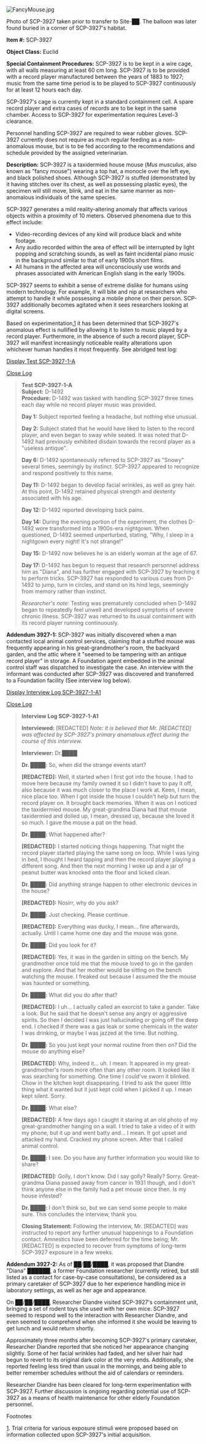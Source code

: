 ![FancyMouse.jpg](http://scp-wiki.wdfiles.com/local--files/scp-3927/FancyMouse.jpg)

Photo of SCP-3927 taken prior to transfer to Site-██. The balloon was later found buried in a corner of SCP-3927's habitat.

**Item #:** SCP-3927

**Object Class:** Euclid

**Special Containment Procedures:** SCP-3927 is to be kept in a wire cage, with all walls measuring at least 60 cm long. SCP-3927 is to be provided with a record player manufactured between the years of 1883 to 1927; music from the same time period is to be played to SCP-3927 continuously for at least 12 hours each day.

SCP-3927's cage is currently kept in a standard containment cell. A spare record player and extra cases of records are to be kept in the same chamber. Access to SCP-3927 for experimentation requires Level-3 clearance.

Personnel handling SCP-3927 are required to wear rubber gloves. SCP-3927 currently does not require as much regular feeding as a non-anomalous mouse, but is to be fed according to the recommendations and schedule provided by the assigned veterinarian.

**Description:** SCP-3927 is a taxidermied house mouse (_Mus musculus_, also known as "fancy mouse") wearing a top hat, a monocle over the left eye, and black polished shoes. Although SCP-3927 is stuffed (demonstrated by it having stitches over its chest, as well as possessing plastic eyes), the specimen will still move, blink, and eat in the same manner as non-anomalous individuals of the same species.

SCP-3927 generates a mild reality-altering anomaly that affects various objects within a proximity of 10 meters. Observed phenomena due to this effect include:

*   Video-recording devices of any kind will produce black and white footage.
*   Any audio recorded within the area of effect will be interrupted by light popping and scratching sounds, as well as faint incidental piano music in the background similar to that of early 1900s short films.
*   All humans in the affected area will unconsciously use words and phrases associated with American English slang in the early 1900s.

SCP-3927 seems to exhibit a sense of extreme dislike for humans using modern technology. For example, it will bite and nip at researchers who attempt to handle it while possessing a mobile phone on their person. SCP-3927 additionally becomes agitated when it sees researchers looking at digital screens.

Based on experimentation,[1](javascript:;) it has been determined that SCP-3927's anomalous effect is nullified by allowing it to listen to music played by a record player. Furthermore, in the absence of such a record player, SCP-3927 will manifest increasingly noticeable reality alterations upon whichever human handles it most frequently. See abridged test log:

[Display Test SCP-3927-1-A](javascript:;)

[Close Log](javascript:;)

> **Test SCP-3927-1-A**  
> **Subject:** D-1492  
> **Procedure:** D-1492 was tasked with handling SCP-3927 three times each day while no record player music was provided.
> 
> **Day 1:** Subject reported feeling a headache, but nothing else unusual.
> 
> **Day 2:** Subject stated that he would have liked to listen to the record player, and even began to sway while seated. It was noted that D-1492 had previously exhibited disdain towards the record player as a "useless antique".
> 
> **Day 6:** D-1492 spontaneously referred to SCP-3927 as "Snowy" several times, seemingly by instinct. SCP-3927 appeared to recognize and respond positively to this name.
> 
> **Day 11:** D-1492 began to develop facial wrinkles, as well as grey hair. At this point, D-1492 retained physical strength and dexterity associated with his age.
> 
> **Day 12:** D-1492 reported developing back pains.
> 
> **Day 14:** During the evening portion of the experiment, the clothes D-1492 wore transformed into a 1900s-era nightgown. When questioned, D-1492 seemed unperturbed, stating, "Why, I sleep in a nightgown every night! It's not strange!"
> 
> **Day 15:** D-1492 now believes he is an elderly woman at the age of 67.
> 
> **Day 17:** D-1492 has begun to request that research personnel address him as "Diana", and has further engaged with SCP-3927 by teaching it to perform tricks. SCP-3927 has responded to various cues from D-1492 to jump, turn in circles, and stand on its hind legs, seemingly from memory rather than instinct.
> 
> _Researcher's note:_ Testing was prematurely concluded when D-1492 began to repeatedly feel unwell and developed symptoms of severe chronic illness. SCP-3927 was returned to its usual containment with its record player running continuously.

**Addendum 3927-1:** SCP-3927 was initially discovered when a man contacted local animal control services, claiming that a stuffed mouse was frequently appearing in his great-grandmother's room, the backyard garden, and the attic where it "seemed to be tampering with an antique record player" in storage. A Foundation agent embedded in the animal control staff was dispatched to investigate the case. An interview with the informant was conducted after SCP-3927 was discovered and transferred to a Foundation facility (See interview log below).

[Display Interview Log SCP-3927-1-A1](javascript:;)

[Close Log](javascript:;)

> **Interview Log SCP-3927-1-A1**
> 
> **Interviewed:** \[REDACTED\] _Note: it is believed that Mr. \[REDACTED\] was affected by SCP-3927's primary anomalous effect during the course of this interview._
> 
> **Interviewer:** Dr.████
> 
> **<Begin Log>**
> 
> **Dr. ████:** So, when did the strange events start?
> 
> **\[REDACTED\]:** Well, it started when I first got into the house. I had to move here because my family owned it so I didn't have to pay it off, also because it was much closer to the place I work at. Keen, I mean, nice place too. When I got inside the house I couldn't help but turn the record player on. It brought back memories. When it was on I noticed the taxidermied mouse. My great-grandma Diana had that mouse taxidermied and dolled up, I mean, dressed up, because she loved it so much. I gave the mouse a pat on the head.
> 
> **Dr. ████:** What happened after?
> 
> **\[REDACTED\]:** I started noticing things happening. That night the record player started playing the same song on loop. While I was lying in bed, I thought I heard tapping and then the record player playing a different song. And then the next morning I woke up and a jar of peanut butter was knocked onto the floor and licked clean.
> 
> **Dr. ████:** Did anything strange happen to other electronic devices in the house?
> 
> **\[REDACTED\]:** Nosirr, why do you ask?
> 
> **Dr. ████:** Just checking. Please continue.
> 
> **\[REDACTED\]:** Everything was ducky, I mean… fine afterwards, actually. Until I came home one day and the mouse was gone.
> 
> **Dr. ████:** Did you look for it?
> 
> **\[REDACTED\]:** Yes, it was in the garden in sitting on the bench. My grandmother once told me that the mouse loved to go in the garden and explore. And that her mother would be sitting on the bench watching the mouse. I freaked out because I assumed the the mouse was haunted or something.
> 
> **Dr. ████:** What did you do after that?
> 
> **\[REDACTED\]:** I uh… I actually called an exorcist to take a gander. Take a look. But he said that he doesn't sense any angry or aggressive spirits. So then I decided I was just hallucinating or going off the deep end. I checked if there was a gas leak or some chemicals in the water I was drinking, or maybe I was jazzed at the time. But nothing.
> 
> **Dr. ████:** So you just kept your normal routine from then on? Did the mouse do anything else?
> 
> **\[REDACTED\]:** Why, indeed it… uh. I mean. It appeared in my great-grandmother's room more often than any other room. It looked like it was searching for something. One time I could've sworn it blinked. Chow in the kitchen kept disappearing. I tried to ask the queer little thing what it wanted but it just kept cold when I picked it up. I mean kept silent. Sorry.
> 
> **Dr. ████:** What else?
> 
> **\[REDACTED\]:** A few days ago I caught it staring at an old photo of my great-grandmother hanging on a wall. I tried to take a video of it with my phone, but it up and went batty and… I mean. It got upset and attacked my hand. Cracked my phone screen. After that I called animal control.
> 
> **Dr. ████:** I see. Do you have any further information you would like to share?
> 
> **\[REDACTED\]:** Golly, I don't know. Did I say golly? Really? Sorry. Great-grandma Diana passed away from cancer in 1931 though, and I don't think anyone else in the family had a pet mouse since then. Is my house infested?
> 
> **Dr. ████:** I don't think so, but we can send some people to make sure. This concludes the interview, thank you.
> 
> **<End Log>**
> 
> **Closing Statement:** Following the interview, Mr. \[REDACTED\] was instructed to report any further unusual happenings to a Foundation contact. Amnestics have been deferred for the time being; Mr. \[REDACTED\] is expected to recover from symptoms of long-term SCP-3927 exposure in a few weeks.

**Addendum 3927-2:** As of ██/██/████, it was proposed that Diandre "Diana" ██████, a former Foundation researcher (currently retired, but still listed as a contact for case-by-case consultations), be considered as a primary caretaker of SCP-3927 due to her experience handling mice in laboratory settings, as well as her age and appearance.

On ██/██/████, Researcher Diandre visited SCP-3927's containment unit, bringing a set of rodent toys she used with her own mice. SCP-3927 seemed to respond well to the interaction with Researcher Diandre, and even seemed to comprehend when she informed it she would be leaving to get lunch and would return shortly.

Approximately three months after becoming SCP-3927's primary caretaker, Researcher Diandre reported that she noticed her appearance changing slightly. Some of her facial wrinkles had faded, and her silver hair had begun to revert to its original dark color at the very ends. Additionally, she reported feeling less tired than usual in the mornings, and being able to better remember schedules without the aid of calendars or reminders.

Researcher Diandre has been cleared for long-term experimentation with SCP-3927. Further discussion is ongoing regarding potential use of SCP-3927 as a means of health maintenance for other elderly Foundation personnel.

Footnotes

[1](javascript:;). Trial criteria for various exposure stimuli were proposed based on information collected upon SCP-3927's initial acquisition.